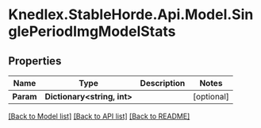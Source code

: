 # Knedlex.StableHorde.Api.Model.SinglePeriodImgModelStats

## Properties

Name | Type | Description | Notes
------------ | ------------- | ------------- | -------------
**Param** | **Dictionary&lt;string, int&gt;** |  | [optional] 

[[Back to Model list]](../README.md#documentation-for-models) [[Back to API list]](../README.md#documentation-for-api-endpoints) [[Back to README]](../README.md)

